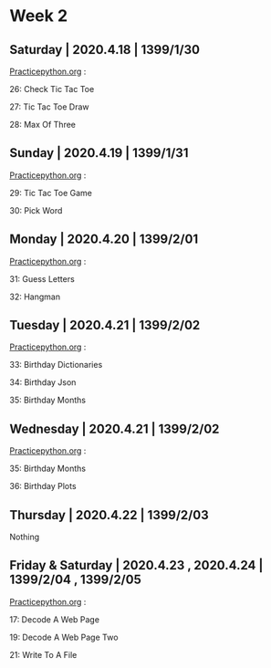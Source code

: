 Week 2
==

Saturday | 2020.4.18 | 1399/1/30
-

[Practicepython.org](http://www.practicepython.org/) :

  26: Check Tic Tac Toe
  
  27: Tic Tac Toe Draw
  
  28: Max Of Three
  
  Sunday | 2020.4.19 | 1399/1/31
  -
  
[Practicepython.org](http://www.practicepython.org/) :

  29: Tic Tac Toe Game   
  
  30: Pick Word
  
  Monday | 2020.4.20 | 1399/2/01
  -
  
[Practicepython.org](http://www.practicepython.org/) :

  31: Guess Letters  
  
  32: Hangman
  
 Tuesday | 2020.4.21 | 1399/2/02
 -
 
[Practicepython.org](http://www.practicepython.org/) :

  33: Birthday Dictionaries 
  
  34: Birthday Json  
  
  35: Birthday Months
  
  Wednesday | 2020.4.21 | 1399/2/02
  -
  
[Practicepython.org](http://www.practicepython.org/) :

  35: Birthday Months  
  
  36: Birthday Plots
  
  Thursday | 2020.4.22 | 1399/2/03
  -
  
  Nothing
  
Friday & Saturday | 2020.4.23 , 2020.4.24 | 1399/2/04 , 1399/2/05
-

[Practicepython.org](http://www.practicepython.org/) :

  17: Decode A Web Page
  
  19: Decode A Web Page Two 
  
  21: Write To A File 


